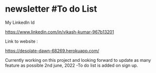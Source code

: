# newsletter #To do List 


My LinkedIn Id 


https://www.linkedin.com/in/vikash-kumar-967b13201


Link to website :

https://desolate-dawn-68269.herokuapp.com/


Currently working on this project and looking forward to update as many feature as possible
2nd june, 2022 -To do list is added on sign up. 
